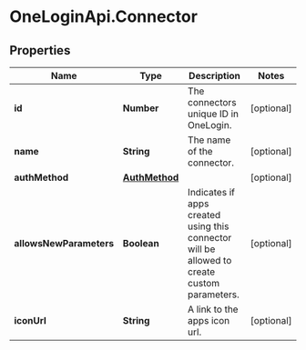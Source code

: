 # OneLoginApi.Connector

## Properties

Name | Type | Description | Notes
------------ | ------------- | ------------- | -------------
**id** | **Number** | The connectors unique ID in OneLogin. | [optional] 
**name** | **String** | The name of the connector. | [optional] 
**authMethod** | [**AuthMethod**](AuthMethod.md) |  | [optional] 
**allowsNewParameters** | **Boolean** | Indicates if apps created using this connector will be allowed to create custom parameters. | [optional] 
**iconUrl** | **String** | A link to the apps icon url. | [optional] 


